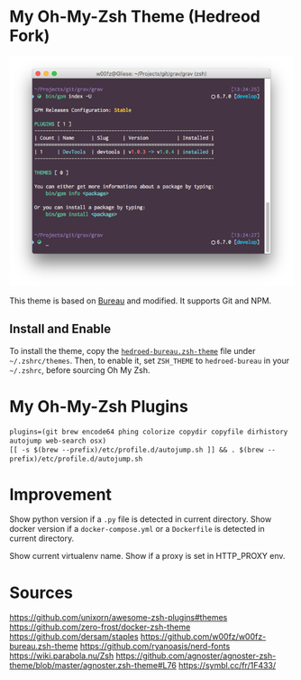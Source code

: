 # My Oh-My-Zsh Theme (Hedreod Fork)

![](preview.png)

This theme is based on [Bureau](https://github.com/robbyrussell/oh-my-zsh/wiki/Themes#bureau) and modified. It supports Git and NPM.

## Install and Enable

To install the theme, copy the [`hedroed-bureau.zsh-theme`](hedroed-bureau.zsh-theme) file under `~/.zshrc/themes`.
Then, to enable it, set `ZSH_THEME` to `hedroed-bureau` in your `~/.zshrc`, before sourcing Oh My Zsh.


# My Oh-My-Zsh Plugins
```
plugins=(git brew encode64 phing colorize copydir copyfile dirhistory autojump web-search osx)
[[ -s $(brew --prefix)/etc/profile.d/autojump.sh ]] && . $(brew --prefix)/etc/profile.d/autojump.sh
```

# Improvement

Show python version if a `.py` file is detected in current directory.
Show docker version if a `docker-compose.yml` or a `Dockerfile` is detected in current directory.

Show current virtualenv name.
Show if a proxy is set in HTTP_PROXY env.



# Sources

https://github.com/unixorn/awesome-zsh-plugins#themes
https://github.com/zero-frost/docker-zsh-theme
https://github.com/dersam/staples
https://github.com/w00fz/w00fz-bureau.zsh-theme
https://github.com/ryanoasis/nerd-fonts
https://wiki.parabola.nu/Zsh
https://github.com/agnoster/agnoster-zsh-theme/blob/master/agnoster.zsh-theme#L76
https://symbl.cc/fr/1F433/
